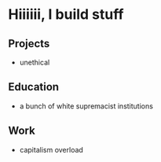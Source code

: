 # Hiiiiii, I build stuff

## Projects
- unethical

## Education
- a bunch of white supremacist institutions

## Work
- capitalism overload
